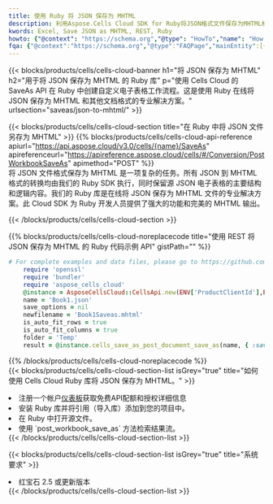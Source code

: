 ```yaml
---
title: 使用 Ruby 将 JSON 保存为 MHTML
description: 利用Aspose.Cells Cloud SDK for Ruby将JSON格式文件保存为MHTML格式文件。
kwords: Excel, Save JSON as MHTML, REST, Ruby
howto: {"@context": "https://schema.org","@type": "HowTo","name": "How to save JSON as MHTML using the Cells Cloud Ruby library.","description": "How to save JSON as MHTML using the Cells Cloud Ruby library.","image": {"@type": "ImageObject"},"url": "/ruby/saveas/json-to-mhtml/","step": [{ "@type": "HowToStep","name": "How to save JSON as MHTML using the Cells Cloud Ruby library. step 1", "image": {"@type": "ImageObject",},"url": "/ruby/saveas/json-to-mhtml/","text": "Register an account at <a href='https://dashboard.aspose.cloud/'>Dashboard</a> to get free API quota & authorization details",},{ "@type": "HowToStep","name": "How to save JSON as MHTML using the Cells Cloud Ruby library. step 1", "image": {"@type": "ImageObject",},"url": "/ruby/saveas/json-to-mhtml/","text": "Install Ruby library and add the reference (import the library) to your project.",},{ "@type": "HowToStep","name": "How to save JSON as MHTML using the Cells Cloud Ruby library. step 1", "image": {"@type": "ImageObject",},"url": "/ruby/saveas/json-to-mhtml/","text": "Open the source file in Ruby.",},{ "@type": "HowToStep","name": "How to save JSON as MHTML using the Cells Cloud Ruby library. step 1", "image": {"@type": "ImageObject",},"url": "/ruby/saveas/json-to-mhtml/","text": "Use the `post_workbook_save_as` method to retrieve the resulting stream.",}, ],"supply": {"@type": "HowToSupply","name": "document"},"tool": [{"@type": "HowToTool","name": "RubyMine, Visual Studio Code, Aptana Studio, NetBeans"},{"@type": "HowToTool","name": "Aspose Cells"}],"totalTime": "PT6M"}
fqa: {"@context":"https://schema.org","@type":"FAQPage","mainEntity":[{"@type":"Question","name":"Why save file as other formats file in C# using REST API?","acceptedAnswer":{"@type":"Answer","text":"Documents are encoded in many ways, and some files may be incompatible with the software you use. To open and read such files, just save them as appropriate file formats.<br/><ol><li>Install .NET SDK and add the reference (import the library) to your project.</li><li>Open the source file in C# using REST API.</li><li>Call the PostWorkbookSaveAsRequest() method, passing an output filename with required extension.</li><li>Get the result of save as a separate file.</li></ol>"}},{"@type":"Question","name":"What file formats can I save as with your C# library?","acceptedAnswer":{"@type":"Answer","text":"We support a variety of file formats for conversion using .NET library, including XLSX, Excel, xls , PDF, CSV, HTML, Markdown, XML, PNG, JPG, TIFF, Json, TXT and many more."}},{"@type":"Question","name":"What is the maximum allowed file size for conversion using this .NET library?","acceptedAnswer":{"@type":"Answer","text":"There are no file size limits for format conversions using .NET library."}}]}
---
```

{{< blocks/products/cells/cells-cloud-banner h1="将 JSON 保存为 MHTML" h2="用于将 JSON 保存为 MHTML 的 Ruby 库" p="使用 Cells Cloud 的 SaveAs API 在 Ruby 中创建自定义电子表格工作流程。这是使用 Ruby 在线将 JSON 保存为 MHTML 和其他文档格式的专业解决方案。" urlsection="saveas/json-to-mhtml/" >}}

{{< blocks/products/cells/cells-cloud-section title="在 Ruby 中将 JSON 文件另存为 MHTML" >}}
{{% blocks/products/cells/cells-cloud-api-reference apiurl="https://api.aspose.cloud/v3.0/cells/{name}/SaveAs" apireferenceurl="https://apireference.aspose.cloud/cells/#/Conversion/PostWorkbookSaveAs" apimethod="POST" %}}
<br/>
将 JSON 文件格式保存为 MHTML 是一项复杂的任务。所有 JSON 到 MHTML 格式的转换均由我们的 Ruby SDK 执行，同时保留源 JSON 电子表格的主要结构和逻辑内容。我们的 Ruby 库是在线将 JSON 保存为 MHTML 文件的专业解决方案。此 Cloud SDK 为 Ruby 开发人员提供了强大的功能和完美的 MHTML 输出。

{{< /blocks/products/cells/cells-cloud-section >}}

{{% blocks/products/cells/cells-cloud-noreplacecode title="使用 REST 将 JSON 保存为 MHTML 的 Ruby 代码示例 API" gistPath="" %}}
  
```ruby
# For complete examples and data files, please go to https://github.com/aspose-cells-cloud/aspose-cells-cloud-ruby/
    require 'openssl'
    require 'bundler'
    require 'aspose_cells_cloud'
    @instance = AsposeCellsCloud::CellsApi.new(ENV['ProductClientId'],ENV['ProductClientSecret'])
    name = 'Book1.json'
    save_options = nil
    newfilename = 'Book1Saveas.mhtml'
    is_auto_fit_rows = true
    is_auto_fit_columns = true
    folder = 'Temp'
    result = @instance.cells_save_as_post_document_save_as(name, { :save_options=>save_options, :newfilename=>(folder+"/"+newfilename), :is_auto_fit_rows=>is_auto_fit_rows, :is_auto_fit_columns=>is_auto_fit_columns, :folder=>folder})
```
  
{{% /blocks/products/cells/cells-cloud-noreplacecode %}}
<br/>
{{< blocks/products/cells/cells-cloud-section-list isGrey="true" title="如何使用 Cells Cloud Ruby 库将 JSON 保存为 MHTML。" >}}
<li>注册一个帐户<a href="https://dashboard.aspose.cloud/">仪表板</a>获取免费API配额和授权详细信息</li>
<li>安装 Ruby 库并将引用（导入库）添加到您的项目中。</li>
<li>在 Ruby 中打开源文件。</li>
<li>使用 `post_workbook_save_as` 方法检索结果流。</li>
{{< /blocks/products/cells/cells-cloud-section-list >}}

{{< blocks/products/cells/cells-cloud-section-list isGrey="true" title="系统要求" >}}
<li>红宝石 2.5 或更新版本</li>
{{< /blocks/products/cells/cells-cloud-section-list >}}
